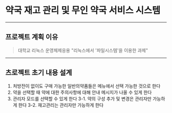# 약국 재고 관리 및 무인 약국 서비스 시스템
--------------------------------------------
## 프로젝트 계획 이유
> 대학교 리눅스 운영체제응용 "리눅스에서 '파일시스템'을 이용한 과제"
--------------------------------------------
## 츠로젝트 초기 내용 설계
1. 처방전이 없이도 구매 가능한 일반의약품들은 메뉴에서 선택 가능한 것으로 한다
2. 약을 선택할 때 약에 대한 주의사항에 대해 안내 메시지가 나올 수 있게 한다
3. 관리자 모드를 선택할 수 있게 한다
  3-1. 약의 구성 추가 및 변경은 관리자만 가능하게 한다
  3-2. 재고관리는 관리자만 가능하게 한다

